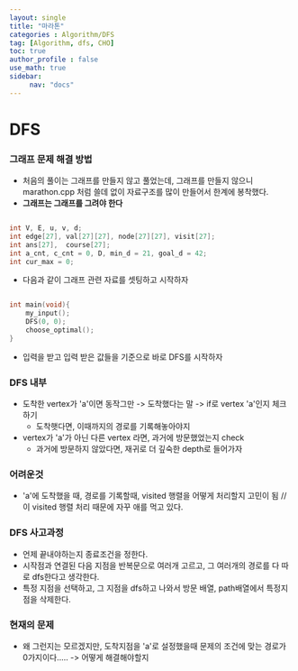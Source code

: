```yaml
---
layout: single
title: "마라톤"
categories : Algorithm/DFS
tag: [Algorithm, dfs, CHO]
toc: true
author_profile : false
use_math: true
sidebar:
     nav: "docs"
---
```



# DFS

### 그래프 문제 해결 방법
* 처음의 풀이는 그래프를 만들지 않고 풀었는데, 그래프를 만들지 않으니 marathon.cpp 처럼 쓸데 없이 자료구조를 많이 만들어서 한계에 봉착했다. 
* **그래프는 그래프를 그려야 한다**


```c++

int V, E, u, v, d;
int edge[27], val[27][27], node[27][27], visit[27];
int ans[27],  course[27];
int a_cnt, c_cnt = 0, D, min_d = 21, goal_d = 42;
int cur_max = 0;

```
* 다음과 같이 그래프 관련 자료를 셋팅하고 시작하자 

```c++

int	main(void){
	my_input();
	DFS(0, 0);
	choose_optimal();
}
```

* 입력을 받고 입력 받은 값들을 기준으로 바로 DFS를 시작하자 

### DFS 내부

* 도착한 vertex가 'a'이면 동작그만 -> 도착했다는 말 -> if로 vertex 'a'인지 체크하기
  * 도착햇다면, 이때까지의 경로를 기록해놓아야지
* vertex가 'a'가 아닌 다른 vertex 라면, 과거에 방문했었는지 check
  * 과거에 방문하지 않았다면, 재귀로 더 깊숙한 depth로 들어가자 

### 어려운것 
* 'a'에 도착했을 때, 경로를 기록할때, visited 행렬을 어떻게 처리할지 고민이 됨 // 이 visited 행렬 처리 때문에 자꾸 애를 먹고 있다. 

### DFS 사고과정
* 언제 끝내야하는지 종료조건을 정한다.
* 시작점과 연결된 다음 지점을 반복문으로 여러개 고르고, 그 여러개의 경로를 다 따로 dfs한다고 생각한다.
* 특정 지점을 선택하고, 그 지점을 dfs하고 나와서 방문 배열, path배열에서 특정지점을 삭제한다. 

### 현재의 문제
* 왜 그런지는 모르겠지만, 도착지점을 'a'로 설정했을때 문제의 조건에 맞는 경로가 0가지이다..... -> 어떻게 해결해야할지
  





